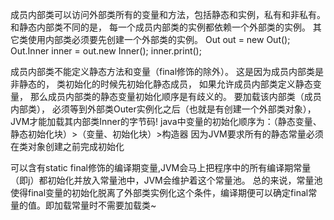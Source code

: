 成员内部类可以访问外部类所有的变量和方法，包括静态和实例，私有和非私有。
和静态内部类不同的是，
每一个成员内部类的实例都依赖一个外部类的实例。
其它类使用内部类必须要先创建一个外部类的实例。
Out out = new Out();
Out.Inner inner = out.new Inner();
inner.print();

成员内部类不能定义静态方法和变量（final修饰的除外）。
这是因为成员内部类是非静态的，
类初始化的时候先初始化静态成员，
如果允许成员内部类定义静态变量，
那么成员内部类的静态变量初始化顺序是有歧义的。
要加载该内部类（成员内部类），
必须等到外部类Outer实例化之后（也就是有创建一个外部类对象），
JVM才能加载其内部类Inner的字节码!
java中变量的初始化顺序为：（静态变量、静态初始化块）>（变量、初始化块）>构造器
因为JVM要求所有的静态常量必须在类对象创建之前完成初始化

可以含有static final修饰的编译期变量,JVM会马上把程序中的所有编译期常量（即j）都初始化并放入常量池中，JVM会维护着这个常量池。
总的来说，常量池使得final变量的初始化脱离了外部类实例化这个条件，编译期便可以确定final常量的值。即加载常量时不需要加载类~
